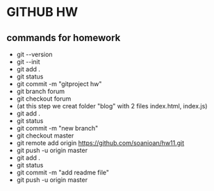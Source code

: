 GITHUB HW
=========
commands for homework
---------------------

* git --version
* git --init
* git add .
* git status
* git commit -m "gitproject hw"
* git branch forum
* git checkout forum
* (at this step we creat folder "blog" with 2 files index.html, index.js)
* git add .
* git status 
* git commit -m "new branch"
* git checkout master
* git remote add origin https://github.com/soanioan/hw11.git
* git push -u origin master
* git add .
* git status
* git commit -m "add readme file"
* git push -u origin master
